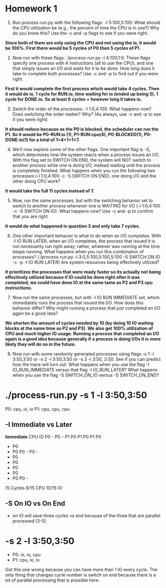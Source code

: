 # Homework 1

1. Run process-run.py with the following flags: -l 5:100,5:100. What should the CPU utilization be (e.g., the percent of time the CPU is in use?) Why do you know this? Use the -c and -p flags to see if you were right.

**Since both of them are only using the CPU and not using the io, it would be 100%. First there would be 5 cycles of P0 then 5 cycles of P1.**

2. Now run with these flags: ./process-run.py -l 4:100,1:0. These flags specify one process with 4 instructions (all to use the CPU), and one that simply issues an I/O and waits for it to be done. How long does it take to complete both processes? Use -c and -p to find out if you were right.

**First it would complete the first process which would take 4 cycles. Then it would do io, 1 cycle for RUN:io, time waiting for io (ended up being 5), 1 cycle for DONE:io. So at least 6 cycles + however long it takes io.**

3. Switch the order of the processes: -l 1:0,4:100. What happens now? Does switching the order matter? Why? (As always, use -c and -p to see if you were right)

**It should reduce because as the P0 is blocked, the scheduler can run the P1. So it would be P0-RUN:io (1), P1-RUN:cpu(4), P0-BLOCKED(1), P0-DONE:io(1) for a total of 1+4+1+1=7.**

4. We’ll now explore some of the other flags. One important flag is -S, which determines how the system reacts when a process issues an I/O. With the flag set to SWITCH ON END, the system will NOT switch to another process while one is doing I/O, instead waiting until the process is completely finished. What happens when you run the following two processes (-l 1:0,4:100 -c -S SWITCH ON END), one doing I/O and the other doing CPU work?

**It would take the full 11 cycles instead of 7.**

5. Now, run the same processes, but with the switching behavior set to switch to another process whenever one is WAITING for I/O (-l 1:0,4:100 -c -S SWITCH ON IO). What happens now? Use -c and -p to confirm that you are right.

**It would do what happened in question 3 and only take 7 cycles.**

6. One other important behavior is what to do when an I/O completes. With -I IO RUN LATER, when an I/O completes, the process that issued it is not necessarily run right away; rather, whatever was running at the time keeps running. What happens when you run this combination of processes? (./process-run.py -l 3:0,5:100,5:100,5:100 -S SWITCH ON IO -c -p -I IO RUN LATER) Are system resources being effectively utilized?

**It prioritizes the processes that were ready faster so its actually not being effectively utilized because if IO could be done right after it was completed, we could have done IO at the same tame as P2 and P3 cpu instructions.**

7. Now run the same processes, but with -I IO RUN IMMEDIATE set,
   which immediately runs the process that issued the I/O. How does
   this behavior differ? Why might running a process that just completed an I/O again be a good idea?

**We shorten the amount of cycles needed by 10 (by doing 10 IO waiting blocks at the same time as P2 and P3). We also get 100% utilization of CPU and much higher IO usage. Running a process that completed an I/O again is a good idea because generally if a process is doing I/Os it is more likely they will do so in the future.**

8. Now run with some randomly generated processes using flags -s 1 -l 3:50,3:50 or -s 2 -l 3:50,3:50 or -s 3 -l 3:50, 3:50. See if you can predict how the trace will turn out. What happens when you use the flag -I IO_RUN_IMMEDIATE versus that flag -I IO_RUN_LATER? What happens when you use the flag -S SWITCH_ON_IO versus -S SWITCH_ON_END?

# ./process-run.py -s 1 -l 3:50,3:50 
P0: cpu, io, io
P1: cpu, cpu, cpu

## -I Immediate vs Later

**Immediate**
CPU IO
 P0  -
 P0  -
 P1 P0
 P1 P0
 P1 P0
  - P0
  - P0 
 P0  -
 P0  -
  - P0
  - P0
  - P0
  - P0
  - P0
 P0  -

15 Cycles
8/15 CPU 
10/15 IO

## -S On IO vs On End
- on IO will save three cycles vs end because of the three that are parallel processed (3-5).

# -s 2 -l 3:50,3:50 
- P0: io, io, cpu
- P1: cpu, io, io

Got this one wrong because you can have more than 1 IO every cycle. The only thing that changes cycle number is switch on end because there is a lot of parallel processing that is possible here.





